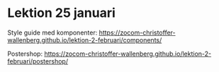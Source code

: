 # Lektion 25 januari

Style guide med komponenter: https://zocom-christoffer-wallenberg.github.io/lektion-2-februari/components/

Postershop: https://zocom-christoffer-wallenberg.github.io/lektion-2-februari/postershop/
